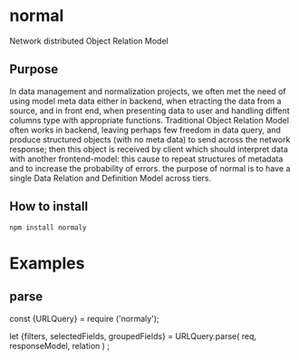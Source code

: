# normal
Network distributed Object Relation Model

## Purpose
In data management and normalization projects, we often met the need of using model meta data either in backend, when etracting the data from a source, and in front end, when presenting data to user and handling diffent columns type with appropriate functions. Traditional Object Relation Model often works in backend, leaving perhaps few freedom in data query, and produce structured objects (with no meta data) to send across the network response; then this object is received by client which should interpret data with another frontend-model: this cause to repeat structures of metadata and to increase the probability of errors. the purpose of normal is to have a single Data Relation and Definition Model across tiers.


## How to install

    npm install normaly

# Examples

## parse
const {URLQuery} = require ('normaly');

let {filters, selectedFields, groupedFields} = URLQuery.parse( req, responseModel, relation ) ; 

